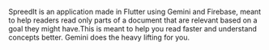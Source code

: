 SpreedIt is an application made in Flutter using Gemini and Firebase, meant to help readers read only parts of a document that are relevant based on a goal they might have.This is meant to help you read faster and understand concepts better. Gemini does the heavy lifting for you. 
